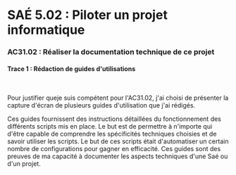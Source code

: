# SAÉ 5.02 : Piloter un projet informatique
###  AC31.02 : Réaliser la documentation technique de ce projet
#### Trace 1 : Rédaction de guides d'utilisations
<br/>

Pour justifier queje suis compétent pour l'AC31.02, j'ai choisi de présenter la capture d'écran de plusieurs guides d'utilisation que j'ai rédigés.

Ces guides fournissent des instructions détaillées du fonctionnement des différents scripts mis en place. Le but est de permettre à n'importe qui d'être capable de comprendre les spécificités techniques choisies et de savoir utiliser les scripts.
Le but de ces scripts était d'automatiser un certain nombre de configurations pour gagner en efficacité.
Ces guides sont des preuves de ma capacité à documenter les aspects techniques d'une Saé ou d'un projet.
<br/>

